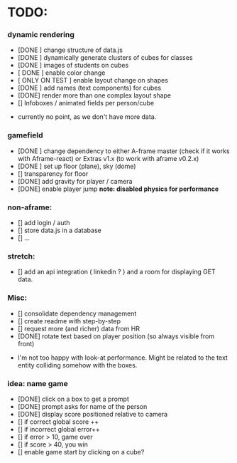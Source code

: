 # TODO:

### dynamic rendering
- [DONE ] change structure of data.js
- [DONE ] dynamically generate clusters of cubes for classes
- [DONE ] images of students on cubes
- [ DONE ] enable color change
- [ ONLY ON TEST ] enable layout change on shapes
- [DONE ] add names (text components) for cubes
- [DONE] render more than one complex layout shape
- [] Infoboxes / animated fields per person/cube
* currently no point, as we don't have more data.

### gamefield
- [DONE ] change dependency to either A-frame master (check if it works with Aframe-react) or Extras v1.x (to work with aframe v0.2.x)
- [DONE ] set up floor (plane), sky (dome)
- [] transparency for floor
- [DONE] add gravity for player / camera
- [DONE] enable player jump
**note: disabled physics for performance**

### non-aframe:
- [] add login / auth
- [] store data.js in a database
- [] ...

### stretch:
- [] add an api integration ( linkedin ? ) and a room for displaying GET data.

### Misc:
- [] consolidate dependency management
- [] create readme with step-by-step
- [] request more (and richer) data from HR
- [DONE] rotate text based on player position (so always visible from front)
* I'm not too happy with look-at performance. Might be related to the text entity colliding somehow with the boxes.

### idea: name game
- [DONE] click on a box to get a prompt
- [DONE] prompt asks for name of the person
- [DONE] display score positioned relative to camera
- [] if correct global score ++
- [] if incorrect global error++
- [] if error > 10, game over
- [] if score > 40, you win
- [] enable game start by clicking on a cube?
